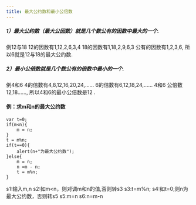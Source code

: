 ```yaml
---
title: 最大公约数和最小公倍数
---
```

##### 1）最大公约数（最大公因数）就是几个数公有的因数中最大的一个.
例12与18
12的因数有1,12,2,6,3,4
18的因数有1,18,2,9,6,3
公有的因数有1,2,3,6,
所以6就是12与18的最大公约数.

##### 2）最小公倍数就是几个数公有的倍数中最小的一个.
例4和6 4的倍数有4,8,12,16,20,24,……
6的倍数有6,12,18,24,……
4和6 公倍数 12,18……,
所以4和6的最小公倍数是12 .
<!-- more -->

#### 例：求m和n的最大公约数
```
var t=0;
if(m<n){
    m = n;
}
t = m%n;
if(t==0){
    alert(n+"为最大公约数");
}else{
    m = n;
    n =m - n;
    t = m%n;
}
```
s1:输入m,n
s2:如m<n，则对调m和n的值,否则转s3
s3:t=m%n;
s4:如t=0;则n为最大公约数，否则转s5
s5:m=n
s6:n=m-n
